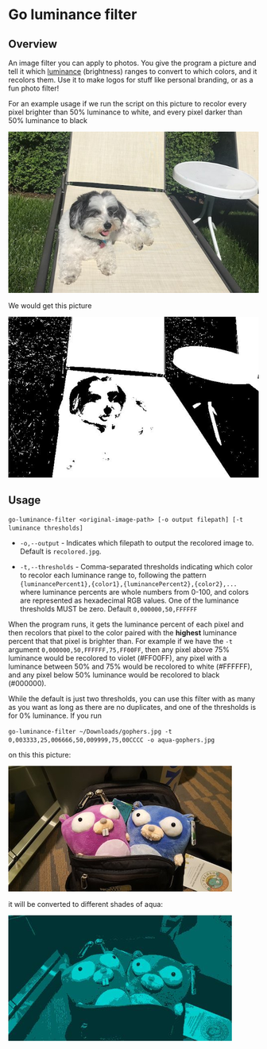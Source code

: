 # Go luminance filter

## Overview

An image filter you can apply to photos. You give the program a picture and tell it which [luminance](https://en.wikipedia.org/wiki/Relative_luminance) (brightness) ranges to convert to which colors, and it recolors them. Use it to make logos for stuff like personal branding, or as a fun photo filter!

For an example usage if we run the script on this picture to recolor every pixel brighter than 50% luminance to white, and every pixel darker than 50% luminance to black

![Lola the Micropanda, a Havanese pupper, sitting on a lawn chair](images/lola-lawn-chair.jpeg)

We would get this picture

![Picture of Lola the Micropanda after being recolored](images/lola-black-white.jpg)

## Usage

`go-luminance-filter <original-image-path> [-o output filepath] [-t luminance thresholds]`

* `-o,--output` - Indicates which filepath to output the recolored image to. Default is `recolored.jpg`.

* `-t,--thresholds` - Comma-separated thresholds indicating which color to recolor each luminance range to, following the pattern `{luminancePercent1},{color1},{luminancePercent2},{color2},...` where luminance percents are whole numbers from 0-100, and colors are represented as hexadecimal RGB values. One of the luminance thresholds MUST be zero. Default `0,000000,50,FFFFFF`

When the program runs, it gets the luminance percent of each pixel and then recolors that pixel to the color paired with the **highest** luminance percent that that pixel is brighter than. For example if we have the `-t` argument `0,000000,50,FFFFFF,75,FF00FF`, then any pixel above 75% luminance would be recolored to violet (#FF00FF), any pixel with a luminance between 50% and 75% would be recolored to white (#FFFFFF), and any pixel below 50% luminance would be recolored to black (#000000).

While the default is just two thresholds, you can use this filter with as many as you want as long as there are no duplicates, and one of the thresholds is for 0% luminance. If you run

`go-luminance-filter ~/Downloads/gophers.jpg -t 0,003333,25,006666,50,009999,75,00CCCC -o aqua-gophers.jpg`

on this this picture:

![gophers](images/gophers.jpg)

it will be converted to different shades of aqua:

![aqua-gophers](images/aqua-gophers.jpg)

